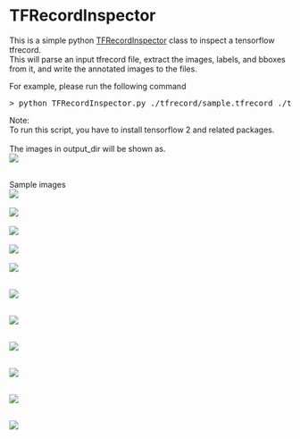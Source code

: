 # TFRecordInspector

This is a simple python <a href="./TFRecordInspector.py">TFRecordInspector</a> class to inspect a tensorflow tfrecord.<br>
This will parse an input tfrecord file, extract the images, labels, and bboxes from it, 
and write the annotated images to the files.<br>

For example, please run the following command<br>

<pre>
> python TFRecordInspector.py ./tfrecord/sample.tfrecord ./tfrecord/label_map.pbtxt ./output_dir
</pre>

Note:<br>
  To run this script, you have to install tensorflow 2 and related packages.<br>
<br>
The images in output_dir will be shown as.<br>
<img src="./asset/images_in_output_folder.png"><br>

<br>
Sample images<br>
<img src="./output/0fd5dd22-f501-40d2-b402-2e45675997e3_0_668.jpg"><br><br>
<img src="./output/2ff122ba-e57f-41ca-829e-835fff52c117_0_6303.jpg"><br><br>
<img src="./output/2dce0990-6164-490f-920c-257445defaf1_0_2174.jpg"><br><br>
<img src="./output/03bf57ff-f5cb-43e9-a179-2b870a758385_0_7559.jpg"><br><br>
<img src="./output/4d31ad52-7383-41a4-bdba-3f99a7cd48f5_0_6793.jpg"><br><br>

<img src="./output/052b72a0-c5e1-474b-8a24-a254d64f5771_0_427.jpg"><br><br>

<img src="./output/60973d51-a092-4d44-b34c-6d281cff4332_0_9793.jpg"><br><br>


<img src="./output/2b148be8-7a12-4227-870e-d16c1ecfc71e_0_1469.jpg"><br><br>

<img src="./output/3b0e4103-6620-4971-9684-5b7e09d625d9_0_6847.jpg"><br><br>

<img src="./output/43cc3dda-2a8e-4e99-8a3f-cf70e8726e1f_0_1856.jpg"><br><br>

<img src="./output/b2500a69-ddfa-4303-9c04-8234469ad727_0_3063.jpg"><br><br>

